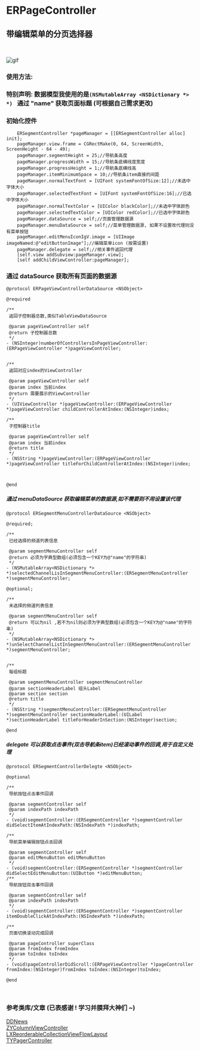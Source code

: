 
# ERPageController

## 带编辑菜单的分页选择器

<br/>

![gif](http://upload-images.jianshu.io/upload_images/2773241-c8f9682d4e7de898.gif?imageMogr2/auto-orient/strip)

### 使用方法:

### 特别声明: 数据模型我使用的是``` (NSMutableArray <NSDictionary *> *)  ``` 通过 "name" 获取页面标题 (可根据自己需求更改)

### 初始化控件

```
    ERSegmentController *pageManager = [[ERSegmentController alloc] init];
    pageManager.view.frame = CGRectMake(0, 64, ScreenWidth, ScreenHeight - 64 - 49);
    pageManager.segmentHeight = 25;//导航条高度
    pageManager.progressWidth = 15;//导航条底横线度宽度
    pageManager.progressHeight = 1;//导航条底横线高
    pageManager.itemMinimumSpace = 10;//导航条item直接的间距
    pageManager.normalTextFont = [UIFont systemFontOfSize:12];//未选中字体大小
    pageManager.selectedTextFont = [UIFont systemFontOfSize:16];//已选中字体大小
    pageManager.normalTextColor = [UIColor blackColor];//未选中字体颜色
    pageManager.selectedTextColor = [UIColor redColor];//已选中字体颜色
    pageManager.dataSource = self;//页面管理数据源
    pageManager.menuDataSource = self;//菜单管理数据源, 如果不设置改代理则没有菜单按钮
    pageManager.editMenuIconIgV.image = [UIImage imageNamed:@"editButtonImage"];//编辑菜单icon (按需设置)
    pageManager.delegate = self;//相关事件返回代理
    [self.view addSubview:pageManager.view];
    [self addChildViewController:pageManager];
```
### 通过 dataSource 获取所有页面的数据源 

```
@protocol ERPageViewControllerDataSource <NSObject>

@required

/**
 返回子控制器总数,类似TableViewDataSource

 @param pageViewController self
 @return 子控制器总数
 */
- (NSInteger)numberOfControllersInPageViewController:(ERPageViewController *)pageViewController;


/**
 返回对应index的ViewController

 @param pageViewController self
 @param index 当前index
 @return 需要展示的ViewController
 */
- (UIViewController *)pageViewController:(ERPageViewController *)pageViewController childControllerAtIndex:(NSInteger)index;

/**
 子控制器title

 @param pageViewController self
 @param index 当前index
 @return title
 */
- (NSString *)pageViewController:(ERPageViewController *)pageViewController titleForChildControllerAtIndex:(NSInteger)index;



@end

```

##### 通过 menuDataSource 获取编辑菜单的数据源,如不需要则不用设置该代理

```
@protocol ERSegmentMenuControllerDataSource <NSObject>

@required;

/**
 已经选择的频道列表信息

 @param segmentMenuController self
 @return 必须为字典型数组(必须包含一个KEY为@"name"的字符串)
 */
- (NSMutableArray<NSDictionary *> *)selectedChannelLisInSegmentMenuController:(ERSegmentMenuController *)segmentMenuController;

@optional;

/**
 未选择的频道列表信息
 
 @param segmentMenuController self
 @return 可以为nil ,若不为nil则必须为字典型数组(必须包含一个KEY为@"name"的字符串)
 */
- (NSMutableArray<NSDictionary *> *)unSelectChannelListInSegmentMenuController:(ERSegmentMenuController *)segmentMenuController;


/**
 每组标题

 @param segmentMenuController segmentMenuController
 @param sectionHeaderLabel 组头Label
 @param section section
 @return title
 */
- (NSString *)segmentMenuController:(ERSegmentMenuController *)segmentMenuController sectionHeaderLabel:(UILabel *)sectionHeaderLabel titleForHeaderInSection:(NSInteger)section;

@end

```

##### delegate 可以获取点击事件(双击导航条item)已经滚动事件的回调,用于自定义处理

```
@protocol ERSegmentControllerDelegte <NSObject>

@optional

/**
 导航按钮点击事件回调

 @param segmentController self
 @param indexPath indexPath
 */
- (void)segmentController:(ERSegmentController *)segmentController didSelectItemAtIndexPath:(NSIndexPath *)indexPath;

/**
 导航菜单编辑按钮点击回调

 @param segmentController self
 @param editMenuButton editMenuButton
 */
- (void)segmentController:(ERSegmentController *)segmentController didSelectEditMenuButton:(UIButton *)editMenuButton;
/**
 导航按钮双击事件回调
 
 @param segmentController self
 @param indexPath indexPath
 */
- (void)segmentController:(ERSegmentController *)segmentController itemDoubleClickAtIndexPath:(NSIndexPath *)indexPath;

/**
 页面切换滚动完成回调

 @param pageController superClass
 @param fromIndex fromIndex
 @param toIndex toIndex
 */
- (void)pageControllerDidScroll:(ERPageViewController *)pageController fromIndex:(NSInteger)fromIndex toIndex:(NSInteger)toIndex;

@end

```

<br/>

### 参考类库/文章 (已表感谢 ! 学习并膜拜大神们 ~)

[DDNews](https://github.com/iDvel/DDNews)<br/>
[ZYColumnViewController](https://github.com/r9ronaldozhang/ZYColumnViewController)<br/>
[LXReorderableCollectionViewFlowLayout](https://github.com/lxcid/LXReorderableCollectionViewFlowLayout)<br/>
[TYPagerController](https://github.com/12207480/TYPagerController)<br/>

